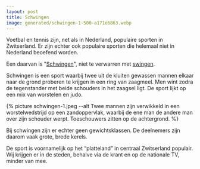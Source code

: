 ```yaml
---
layout: post
title: Schwingen
image: generated/schwingen-1-500-a171e6863.webp
---
```


Voetbal en tennis zijn, net als in Nederland, populaire sporten in Zwitserland. Er zijn echter ook populaire sporten die helemaal niet in Nederland beoefend worden.

Een daarvan is "[Schwingen](https://de.wikipedia.org/wiki/Schwingen)", niet te verwarren met [swingen](<https://nl.wikipedia.org/wiki/Swingen_(partnerruil)>).

Schwingen is een sport waarbij twee uit de kluiten gewassen mannen elkaar naar de grond proberen te krijgen in een ring van zaagmeel. Men wint zodra de tegenstander met beide schouders in het zaagsel ligt. De sport lijkt op een mix van worstelen en judo.

{% picture schwingen-1.jpeg --alt Twee mannen zijn verwikkeld in een worstelwedstrijd op een zandoppervlak, waarbij de ene man de andere man over zijn schouder werpt. Toeschouwers zitten op de achtergrond. %}

Bij schwingen zijn er echter geen gewichtsklassen. De deelnemers zijn daarom vaak grote, brede kerels.

De sport is voornamelijk op het “platteland” in centraal Zwitserland populair. Wij krijgen er in de steden, behalve via de krant en op de nationale TV, minder van mee.
